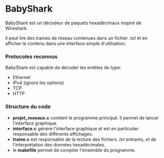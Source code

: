 # BabyShark

BabyShark est un décodeur de paquets hexadécimaux inspiré de Wireshark.

Il peut lire des trames de réseau contenues dans un fichier *.txt* et en afficher le contenu
dans une interface simple d'utilisation.

### Protocoles reconnus

BabyShark est capable de décoder les entêtes de type:
* Ethernet
* IPv4 (ignore les options)
* TCP
* HTTP

### Structure du code

- **projet_reseaux.c** contient le programme principal. Il permet de lancer l'interface graphique.
- **interface.c** génère l'interface graphique et est en particulier responsable des différents affichages.
- **trame.c** est responsable de la lecture des fichiers *.txt* entrants, et de l'interprétation des données 
hexadécimales.
- le **makefile** permet de compiler l'ensemble du programme.
